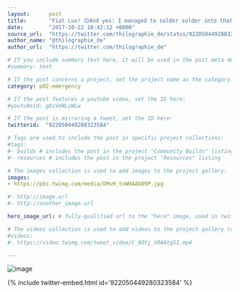 ```yaml
---
layout:      post
title:       "Fiat Lux! 😊And yes: I managed to solder solder into that wavy slot on the upper end."
date:        "2017-10-22 10:42:12 +0000"
source_url:  "https://twitter.com/thilographie_de/status/922050449280323584"
author_name: "@thilographie_de"
author_url:  "https://twitter.com/thilographie_de"

# If you include summary text here, it will be used in the post meta description instead of an excerpt from the post body
#summary: text

# If the post concerns a project, set the project name as the category:
category: p02-emergency

# If the post features a youtube video, set the ID here:
#youtubeid: gXsVeNLuWLw

# If the post is mirroring a tweet, set the ID here:
twitterid:  "922050449280323584"

# Tags are used to include the post in specific project collections:
#tags:
#- builds # includes the post in the project "Community Builds" listing
#- resources # includes the post in the project "Resources" listing

# The images collection is used to add images to the project gallery:
images:
- https://pbs.twimg.com/media/DMvH_toW0AAb09P.jpg

#- http://image.url
#- http://another_image.url

hero_image_url: # fully-qualified url to the "hero" image, used in twitter cards for example

# The videos collection is used to add videos to the project gallery (currently only mp4):
#videos:
#- https://video.twimg.com/tweet_video/C_8OYj_V0AAtg5I.mp4

---
```


![image](https://pbs.twimg.com/media/DMvH_toW0AAb09P.jpg)

{% include twitter-embed.html id='922050449280323584' %}


